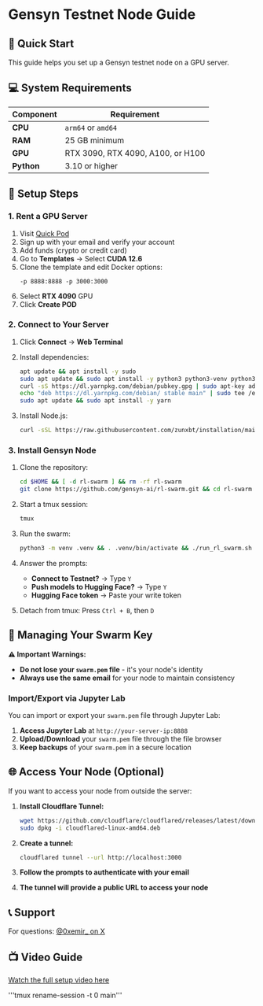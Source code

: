 # Gensyn Testnet Node Guide

## 🎯 Quick Start

This guide helps you set up a Gensyn testnet node on a GPU server.

## 💻 System Requirements

| Component | Requirement |
|-----------|-------------|
| **CPU** | `arm64` or `amd64` |
| **RAM** | 25 GB minimum |
| **GPU** | RTX 3090, RTX 4090, A100, or H100 |
| **Python** | 3.10 or higher |

## 🚀 Setup Steps

### 1. Rent a GPU Server

1. Visit [Quick Pod](https://console.quickpod.io?affiliate=60f49a2e-463f-490d-a57a-497276b22a09)
2. Sign up with your email and verify your account
3. Add funds (crypto or credit card)
4. Go to **Templates** → Select **CUDA 12.6**
5. Clone the template and edit Docker options:
   ```
   -p 8888:8888 -p 3000:3000
   ```
6. Select **RTX 4090** GPU
7. Click **Create POD**

### 2. Connect to Your Server

1. Click **Connect** → **Web Terminal**
2. Install dependencies:
   ```bash
   apt update && apt install -y sudo
   sudo apt update && sudo apt install -y python3 python3-venv python3-pip curl wget screen git lsof
   curl -sS https://dl.yarnpkg.com/debian/pubkey.gpg | sudo apt-key add -
   echo "deb https://dl.yarnpkg.com/debian/ stable main" | sudo tee /etc/apt/sources.list.d/yarn.list
   sudo apt update && sudo apt install -y yarn
   ```

3. Install Node.js:
   ```bash
   curl -sSL https://raw.githubusercontent.com/zunxbt/installation/main/node.sh | bash
   ```

### 3. Install Gensyn Node

1. Clone the repository:
   ```bash
   cd $HOME && [ -d rl-swarm ] && rm -rf rl-swarm
   git clone https://github.com/gensyn-ai/rl-swarm.git && cd rl-swarm
   ```

2. Start a tmux session:
   ```bash
   tmux
   ```

3. Run the swarm:
   ```bash
   python3 -m venv .venv && . .venv/bin/activate && ./run_rl_swarm.sh
   ```

4. Answer the prompts:
   - **Connect to Testnet?** → Type `Y`
   - **Push models to Hugging Face?** → Type `Y`
   - **Hugging Face token** → Paste your write token

5. Detach from tmux: Press `Ctrl + B`, then `D`

## 🔐 Managing Your Swarm Key

**⚠️ Important Warnings:**
- **Do not lose your `swarm.pem` file** - it's your node's identity
- **Always use the same email** for your node to maintain consistency

### Import/Export via Jupyter Lab

You can import or export your `swarm.pem` file through Jupyter Lab:

1. **Access Jupyter Lab** at `http://your-server-ip:8888`
2. **Upload/Download** your `swarm.pem` file through the file browser
3. **Keep backups** of your `swarm.pem` in a secure location

## 🌐 Access Your Node (Optional)

If you want to access your node from outside the server:

1. **Install Cloudflare Tunnel:**
   ```bash
   wget https://github.com/cloudflare/cloudflared/releases/latest/download/cloudflared-linux-amd64.deb
   sudo dpkg -i cloudflared-linux-amd64.deb
   ```

2. **Create a tunnel:**
   ```bash
   cloudflared tunnel --url http://localhost:3000
   ```

3. **Follow the prompts to authenticate with your email**

4. **The tunnel will provide a public URL to access your node**

## 📞 Support

For questions: [@0xemir_ on X](https://x.com/0xemir_)

## 📺 Video Guide

[Watch the full setup video here](https://github.com/user-attachments/assets/df4c57ae-7044-4691-a01c-28ac687a93ff)

'''tmux rename-session -t 0 main'''
